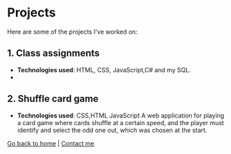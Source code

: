 # Projects

Here are some of the projects I've worked on:

## 1. Class assignments
- **Technologies used**: HTML, CSS, JavaScript,C# and my SQL.
- 
## 2. Shuffle card game
- **Technologies used**: CSS,HTML JavaScript
A web application for playing a card game where cards shuffle at a certain speed, and the player must identify and select the odd one out, which was chosen at the start.


[Go back to home](index.markdown) | [Contact me](contact.markdown)
